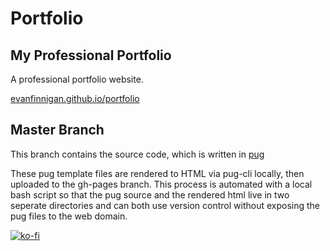 # Portfolio

## My Professional Portfolio

A professional portfolio website.

[evanfinnigan.github.io/portfolio](https://evanfinnigan.github.io/portfolio)

## Master Branch

This branch contains the source code, which is written in [pug](https://pugjs.org/api/getting-started.html)

These pug template files are rendered to HTML via pug-cli locally, then uploaded to the gh-pages branch.
This process is automated with a local bash script so that the pug source and the rendered html live in two 
seperate directories and can both use version control without exposing the pug files to the web domain.

[![ko-fi](https://www.ko-fi.com/img/githubbutton_sm.svg)](https://ko-fi.com/T6T62013E)
